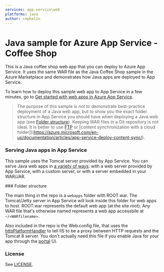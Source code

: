 ```yaml
---
services: app-service\web
platforms: java
author: cephalin
---
```


# Java sample for Azure App Service - Coffee Shop

This is a Java coffee shop web app that you can deploy to Azure App Service. It uses the same WAR file as the Java 
Coffee Shop sample in the Azure Marketplace and demonstrates how Java apps are deployed to App Service.

To learn how to deploy this sample web app to App Service in a few minutes, go to 
[Get started with web apps in Azure App Service](https://azure.microsoft.com/en-us/documentation/articles/app-service-web-get-started/). 

> The purpose of this sample is *not* to demonstrate best-practice deployment of a Java web app, but to show you the exact
folder structure in App Service you should have when deploying a Java web app (see [Folder structure](#structure)). 
Keeping WAR files in a Git repository is not ideal. It is better to use 
[FTP](https://azure.microsoft.com/en-us/documentation/articles/web-sites-deploy/#howtoftp) or 
[content synchronization with a cloud folder])(https://azure.microsoft.com/en-us/documentation/articles/app-service-deploy-content-sync/).

### Serving Java apps in App Service

This sample uses the Tomcat server provided by App Service. You can serve Java web apps in 
[a variety of ways](https://azure.microsoft.com/en-us/documentation/articles/web-sites-java-custom-upload/): 
with a web server provided by App Service, with a custom server, or with a server embedded in your 
WAR/JAR.

<a name="structure">
### Folder structure

The main thing in the repo is a `webapps` folder with ROOT.war. The Tomcat/Jetty server in App Service
will look inside this folder for web apps to host. ROOT.war represents the default web app (at the site root). Any
WAR file that's otherwise named represents a web app accessbile at `~/<WARfilename>`. 

Also included in the repo is the Web.config file, that uses the 
[httpPlatformHandler](http://www.iis.net/downloads/microsoft/httpplatformhandler) to tell IIS to be a proxy between
HTTP requests and the Tomcat 8 server. You don't actually need this file if you enable Java for your app through the 
[portal](https://portal.azure.com) UI.

### License

See [LICENSE](LICENSE).
